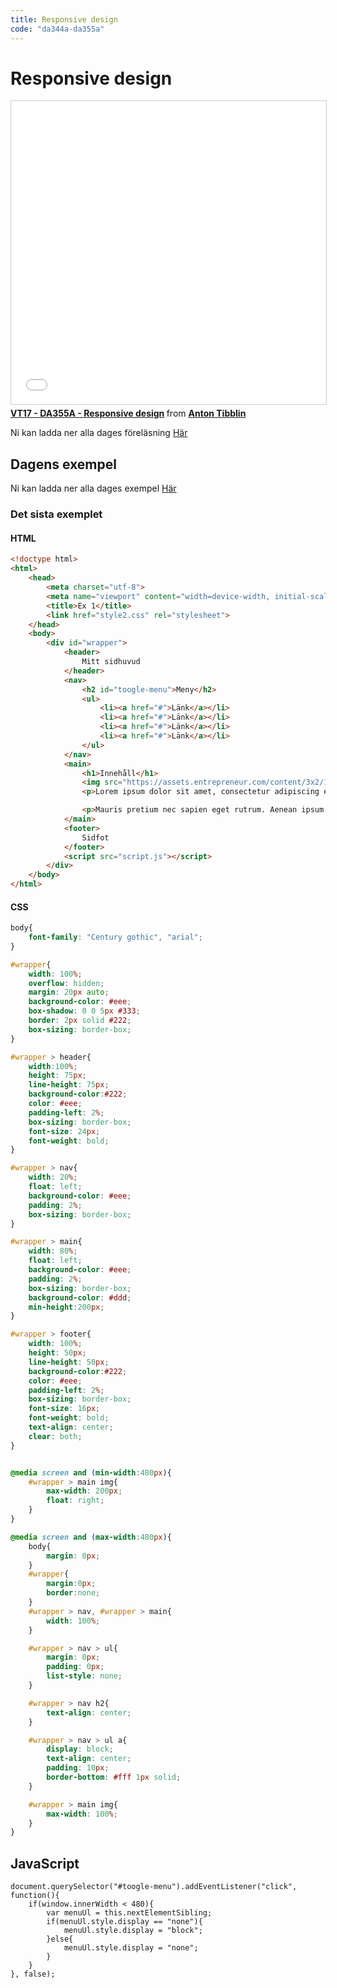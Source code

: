 ```yaml
---
title: Responsive design
code: "da344a-da355a"
---
```


# Responsive design

<iframe src="//www.slideshare.net/slideshow/embed_code/key/4hz266yj2v5m7t" width="595" height="485" frameborder="0" marginwidth="0" marginheight="0" scrolling="no" style="border:1px solid #CCC; border-width:1px; margin-bottom:5px; max-width: 100%;" allowfullscreen> </iframe> <div style="margin-bottom:5px"> <strong> <a href="//www.slideshare.net/AntonTibblin/vt17-da355a-responsive-design" title="VT17 - DA355A - Responsive design" target="_blank">VT17 - DA355A - Responsive design</a> </strong> from <strong><a target="_blank" href="//www.slideshare.net/AntonTibblin">Anton Tibblin</a></strong> </div>

Ni kan ladda ner alla dages föreläsning [Här](8.pdf)

## Dagens exempel

Ni kan ladda ner alla dages exempel [Här](8.zip)

### Det sista exemplet

#### HTML

```HTML
<!doctype html>
<html>
    <head>
		<meta charset="utf-8">
		<meta name="viewport" content="width=device-width, initial-scale=1">
        <title>Ex 1</title>
		<link href="style2.css" rel="stylesheet">
    </head>
    <body>
		<div id="wrapper">
			<header>
				Mitt sidhuvud
			</header>
			<nav>
				<h2 id="toogle-menu">Meny</h2>
				<ul>
					<li><a href="#">Länk</a></li>
					<li><a href="#">Länk</a></li>
					<li><a href="#">Länk</a></li>
					<li><a href="#">Länk</a></li>
				</ul>
			</nav>
			<main>
				<h1>Innehåll</h1>
				<img src="https://assets.entrepreneur.com/content/3x2/1300/20151103175631-star-wars-darth-vader-light-sabor-movie-villian.jpeg" alt="Vader">
				<p>Lorem ipsum dolor sit amet, consectetur adipiscing elit. Nam suscipit a mi nec convallis. Morbi faucibus sollicitudin diam, in congue velit venenatis in. Quisque leo magna, lobortis id auctor in, suscipit at ipsum. Morbi venenatis lacus auctor, cursus tellus ut, vestibulum eros. Nulla aliquam sagittis diam, ac consectetur orci volutpat quis. Fusce finibus vulputate dui ut efficitur. Aenean rutrum ultrices sem, non lacinia quam feugiat sed. Nunc scelerisque massa est, a malesuada quam convallis ac. Nulla maximus ipsum et consequat iaculis. Nam varius sapien id nibh dapibus vulputate. Praesent suscipit risus arcu, eu faucibus magna pretium non. In hac habitasse platea dictumst.</p>

				<p>Mauris pretium nec sapien eget rutrum. Aenean ipsum augue, tincidunt in sapien nec, viverra aliquet tellus. Sed tincidunt enim urna, id feugiat diam mattis eu. Quisque id nunc mattis, laoreet sapien ut, fringilla nisi. Ut mattis magna arcu, sit amet blandit augue aliquet vitae. Donec in nibh sit amet nisl rutrum interdum. Praesent ac leo neque. Maecenas urna augue, mattis non nunc lobortis, accumsan venenatis erat. Proin placerat tincidunt lorem, vitae posuere tellus sodales sed. Ut dignissim tellus metus, in placerat augue vestibulum eget. Cras id gravida mi. Proin gravida blandit nisi vel iaculis. Pellentesque commodo commodo luctus. Praesent ut gravida urna. Donec sit amet ipsum elementum, posuere arcu id, vestibulum velit. Donec ultricies imperdiet elit, ut porttitor dui tristique sodales.</p>
			</main>
			<footer>
				Sidfot
			</footer>
			<script src="script.js"></script>
		</div>		
    </body>
</html>
```

#### CSS
```CSS
body{
	font-family: "Century gothic", "arial";
}

#wrapper{
	width: 100%;
	overflow: hidden;
	margin: 20px auto;
	background-color: #eee;
	box-shadow: 0 0 5px #333;
	border: 2px solid #222;
	box-sizing: border-box;
}

#wrapper > header{
	width:100%;
	height: 75px;
	line-height: 75px;
	background-color:#222;
	color: #eee;
	padding-left: 2%;
	box-sizing: border-box;
	font-size: 24px;
	font-weight: bold;
}

#wrapper > nav{
	width: 20%;
	float: left;
	background-color: #eee;
	padding: 2%;
	box-sizing: border-box;
}

#wrapper > main{
	width: 80%;
	float: left;
	background-color: #eee;
	padding: 2%;
	box-sizing: border-box;
	background-color: #ddd;
	min-height:200px;
}

#wrapper > footer{
	width: 100%;
	height: 50px;
	line-height: 50px;
	background-color:#222;
	color: #eee;
	padding-left: 2%;
	box-sizing: border-box;
	font-size: 16px;
	font-weight: bold;
	text-align: center;
	clear: both;
}


@media screen and (min-width:480px){
	#wrapper > main img{
		max-width: 200px;
		float: right;
	}
}

@media screen and (max-width:480px){
	body{
		margin: 0px;
	}
	#wrapper{
		margin:0px;
		border:none;
	}
	#wrapper > nav, #wrapper > main{
		width: 100%;
	}

	#wrapper > nav > ul{
		margin: 0px;
		padding: 0px;
		list-style: none;
	}

	#wrapper > nav h2{
		text-align: center;
	}

	#wrapper > nav > ul a{
		display: block;
		text-align: center;
		padding: 10px;
		border-bottom: #fff 1px solid;
	}

	#wrapper > main img{
		max-width: 100%;
	}
}
```

## JavaScript
```JS
document.querySelector("#toogle-menu").addEventListener("click", function(){
    if(window.innerWidth < 480){
        var menuUl = this.nextElementSibling;
        if(menuUl.style.display == "none"){
            menuUl.style.display = "block";
        }else{
            menuUl.style.display = "none";
        }
    }
}, false);
```
